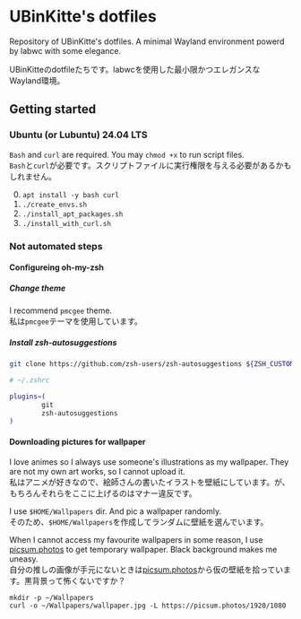# UBinKitte's dotfiles

Repository of UBinKitte's dotfiles. A minimal Wayland environment powerd by labwc with some elegance.   

UBinKitteのdotfileたちです。labwcを使用した最小限かつエレガンスなWayland環境。

## Getting started

### Ubuntu (or Lubuntu) 24.04 LTS

`Bash` and `curl` are required. You may `chmod +x` to run script files.  
`Bash`と`curl`が必要です。スクリプトファイルに実行権限を与える必要があるかもしれません。

0. `apt install -y bash curl`
1. `./create_envs.sh`
2. `./install_apt_packages.sh`
3. `./install_with_curl.sh`

### Not automated steps

#### Configureing oh-my-zsh

##### Change theme

I recommend `pmcgee` theme.  
私は`pmcgee`テーマを使用しています。

##### Install zsh-autosuggestions

```sh
git clone https://github.com/zsh-users/zsh-autosuggestions ${ZSH_CUSTOM:-~/.oh-my-zsh/custom}/plugins/zsh-autosuggestions
```

```sh
# ~/.zshrc

plugins=(
        git
        zsh-autosuggestions
)
```

#### Downloading pictures for wallpaper

I love animes so I always use someone's illustrations as my wallpaper. They are not my own art works, so I cannot upload it.  
私はアニメが好きなので、絵師さんの書いたイラストを壁紙にしています。が、もちろんそれらをここに上げるのはマナー違反です。

I use `$HOME/Wallpapers` dir. And pic a wallpaper randomly.    
そのため、`$HOME/Wallpapers`を作成してランダムに壁紙を選んでいます。

When I cannot access my favourite wallpapers in some reason, I use [picsum.photos](https://picsum.photos) to get temporary wallpaper. Black background makes me uneasy.  
自分の推しの画像が手元にないときは[picsum.photos](https://picsum.photos)から仮の壁紙を拾っています。黒背景って怖くないですか？


```
mkdir -p ~/Wallpapers
curl -o ~/Wallpapers/wallpaper.jpg -L https://picsum.photos/1920/1080
```
